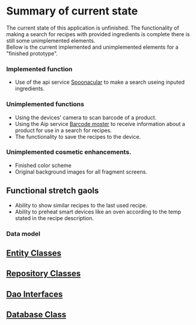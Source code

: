 # Summary of current state
The current state of this application is unfinished.
 The functionality of making a search for recipes with provided ingredients is complete there is still some unimplemented elements.  
Bellow is the current implemented and unimplemented elements for a "finished prototype".

### Implemented function
* Use of the api service [Spoonacular](https://spoonacular.com/food-api/docs) to make a search useing inputed ingredients.



### Unimplemented functions
* Using the devices' camera to scan barcode of a product.
* Using the Aip service [Barcode moster](https://rapidapi.com/jonata/api/barcode-monster/endpoints) to receive information about a product for use in a search for recipes. 
* The functionality to save the recipes to the device.


### Unimplemented cosmetic enhancements.

* Finished color scheme
* Original background images for all fragment screens.

## Functional stretch gaols
* Ability to show similar recipes to the last used recipe.
* Ability to preheat smart devices like an oven according to the temp stated in the recipe description. 




### Data model 

## [Entity Classes](../work/entityclasses.md)

## [Repository Classes](../work/repositoryclasses.md)

## [Dao Interfaces](https://github.com/Alex-Garber/smart-cheff/tree/master/app/src/main/java/edu/cnm/deepdive/smartcheff/model/dao)

## [Database Class](https://github.com/Alex-Garber/smart-cheff/blob/master/app/src/main/java/edu/cnm/deepdive/smartcheff/service/SmartCheffDatabase.java)

